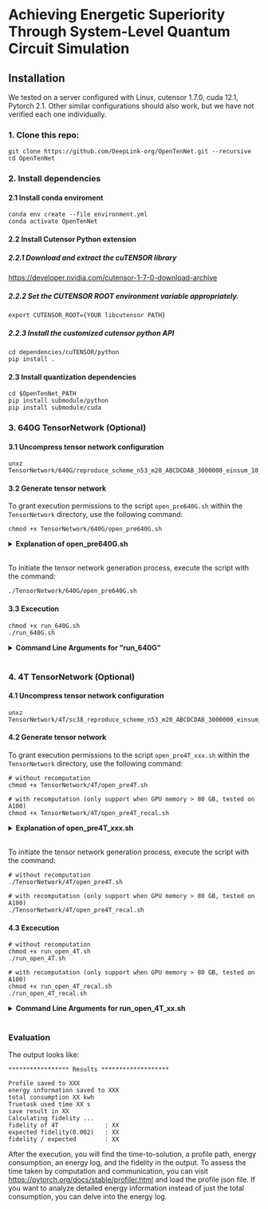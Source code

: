 # Achieving Energetic Superiority Through System-Level Quantum Circuit Simulation

## Installation

We tested on a server configured with Linux, cutensor 1.7.0, cuda 12.1, Pytorch 2.1. Other similar configurations should also work, but we have not verified each one individually.
### 1. Clone this repo:

```
git clone https://github.com/DeepLink-org/OpenTenNet.git --recursive
cd OpenTenNet
```

### 2. Install dependencies
#### 2.1 Install conda enviroment
```
conda env create --file environment.yml
conda activate OpenTenNet
```
#### 2.2 Install Cutensor Python extension
##### 2.2.1 Download and extract the cuTENSOR library
https://developer.nvidia.com/cutensor-1-7-0-download-archive

##### 2.2.2 Set the CUTENSOR ROOT environment variable appropriately.
```
export CUTENSOR_ROOT={YOUR libcutensor PATH}
```
##### 2.2.3 Install the customized cutensor python API
```
cd dependencies/cuTENSOR/python
pip install . 
```
#### 2.3 Install quantization dependencies
```
cd $OpenTenNet_PATH
pip install submodule/python
pip install submodule/cuda
```

### 3. 640G TensorNetwork (Optional)
#### 3.1 Uncompress tensor network configuration
```
unxz TensorNetwork/640G/reproduce_scheme_n53_m20_ABCDCDAB_3000000_einsum_10_open.pt.xz
```
#### 3.2 Generate tensor network
To grant execution permissions to the script `open_pre640G.sh` within the `TensorNetwork` directory, use the following command:
```
chmod +x TensorNetwork/640G/open_pre640G.sh
```

<details>
<summary><span style="font-weight: bold;"> Explanation of open_pre640G.sh <span></summary>

  The bash script looks like:
  ```
  export nodes_per_task=1
  export ntasks_per_node=8
  
  python TensorNetwork/640G/open_pre640G.py
  ```
  Here, `nodes_per_task` represents the number of nodes required for a multi-node level task, while `ntasks_per_node` denotes the number of GPUs per node. Please remember to adjust the values of `nodes_per_task` and `ntasks_per_node` according to the specific node configuration you intend to utilize.
</details>
<br>

To initiate the tensor network generation process, execute the script with the command:
```
./TensorNetwork/640G/open_pre640G.sh
```

#### 3.3 Excecution
```
chmod +x run_640G.sh
./run_640G.sh
```
<details>
<summary><span style="font-weight: bold;">Command Line Arguments for "run_640G"</span></summary>
  
  #### nnodes
  The total number of nodes used globally. This corresponds to the global level of our three-level scheme, and this value must be an integer multiple of ```nodes_per_task```.
  
  #### nodes_per_task
  The number of nodes required for a multi-node level task.
  
  #### WORLD_SIZE
  The total number of GPUs required globally, corresponds to the device level of the three-level scheme.
  
  #### --warmup
  Whether the GPU warms up before the official operation. ```0``` represents no warm-up, and ```1``` represents warm-up.
  #### --data_type
  The calculation type. ```0``` represents complexHalf, ```1``` represent complexFloat.
  
  #### --is_scale
  Calculate the scaling factor for the `complex32` calculation mode, with a default value of `1`.
  
  #### --autotune
  Tuning for the best algorithms for einsum calculation, with a default value of `1`.
  #### --ntask
  We execute the number of multi-node level tasks, where the number of global-level tasks is equal to ```ntask``` * (```nnodes``` / ```nodes per task```).
  #### --tensorNetSize
  The size of tensor networks.
  #### --typeCom
  Data type for communication.  If provided ```int4kernel```, ```int8kernel```, ```HalfKernel```, uses user-defined int4, int8 and half for communication, respectively.

  #### --groupsize
  Group size when typeCom equals int4kernel. ```128``` by default.
  
</details>
<br>

### 4. 4T TensorNetwork (Optional)
#### 4.1 Uncompress tensor network configuration
```
unxz TensorNetwork/4T/sc38_reproduce_scheme_n53_m20_ABCDCDAB_3000000_einsum_10_open.pt.xz
```
#### 4.2 Generate tensor network
To grant execution permissions to the script `open_pre4T_xxx.sh` within the `TensorNetwork` directory, use the following command:
```
# without recomputation
chmod +x TensorNetwork/4T/open_pre4T.sh

# with recomputation (only support when GPU memory > 80 GB, tested on A100)
chmod +x TensorNetwork/4T/open_pre4T_recal.sh
```

<details>
<summary><span style="font-weight: bold;"> Explanation of open_pre4T_xxx.sh <span></summary>

  The bash script looks like:
  ```
  export nodes_per_task=4
  export ntasks_per_node=8
  python TensorNetwork/open_pre4T.py
  ```
  Here, `nodes_per_task` represents the number of nodes required for a multi-node level task, while `ntasks_per_node` denotes the number of GPUs per node. Please remember to adjust the values of `nodes_per_task` and `ntasks_per_node` according to the specific node configuration you intend to utilize.
</details>
<br>

To initiate the tensor network generation process, execute the script with the command:
```
# without recomputation
./TensorNetwork/4T/open_pre4T.sh

# with recomputation (only support when GPU memory > 80 GB, tested on A100)
./TensorNetwork/4T/open_pre4T_recal.sh
```

#### 4.3 Excecution
```
# without recomputation
chmod +x run_open_4T.sh
./run_open_4T.sh

# with recomputation (only support when GPU memory > 80 GB, tested on A100)
chmod +x run_open_4T_recal.sh
./run_open_4T_recal.sh
```
<details>
<summary><span style="font-weight: bold;">Command Line Arguments for run_open_4T_xx.sh </span></summary>
  
  #### nnodes
  The total number of nodes used globally. This corresponds to the global level of our three-level scheme, and this value must be an integer multiple of ```nodes_per_task```.
  
  #### nodes_per_task
  The number of nodes required for a multi-node level task.
  
  #### WORLD_SIZE
  The total number of GPUs required globally, corresponds to the device level of the three-level scheme.
  
  #### --warmup
  Whether the GPU warms up before the official operation. ```0``` represents no warm-up, and ```1``` represents warm-up.
  #### --data_type
  The calculation type. ```0``` represents complexHalf, ```1``` represent complexFloat.
  
  #### --is_scale
  Calculate the scaling factor for the `complex32` calculation mode, with a default value of `1`.
  
  #### --autotune
  Tuning for the best algorithms for einsum calculation, with a default value of `1`.
  #### --ntask
  We execute the number of multi-node level tasks, where the number of global-level tasks is equal to ```ntask``` * (```nnodes``` / ```nodes per task```).
  #### --tensorNetSize
  The size of tensor networks.
  #### --typeCom
  Data type for communication.  If provided ```int4kernel```, ```int8kernel```, ```HalfKernel```, uses user-defined int4, int8 and half for communication, respectively.

  #### --groupsize
  Group size when typeCom equals int4kernel. ```128``` by default.
  
</details>
<br>

### Evaluation
The output looks like:
```
***************** Results *******************

Profile saved to XXX
energy information saved to XXX
total consumption XX kwh
Truetask used time XX s
save result in XX
Calculating fidelity ...
fidelity of 4T             : XX
expected fidelity(0.002)   : XX
fidelity / expected        : XX
```
After the execution, you will find the time-to-solution, a profile path, energy consumption, an energy log, and the fidelity in the output. To assess the time taken by computation and communication, you can visit https://pytorch.org/docs/stable/profiler.html and load the profile json file. If you want to analyze detailed energy information instead of just the total consumption, you can delve into the energy log.



  



